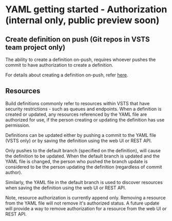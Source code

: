 # YAML getting started - Authorization (internal only, public preview soon)

## Create definition on push (Git repos in VSTS team project only)

The ability to create a definition on-push, requires whoever pushes the commit to have
authorization to create a definition.

For details about creating a definition on-push, refer [here](yamlgettingstarted-definition.md).

## Resources

Build definitions commonly refer to resources within VSTS that have security restrictions -
such as queues and endpoints. When a definition is created or updated, any resources
referenced by the YAML file are authorized for use, if the person creating or updating the
definition has use permission.

Definitions can be updated either by pushing a commit to the YAML file (VSTS only) or by
saving the definition using the web UI or REST API.

Only pushes to the default branch (specified on the definition), will cause the definition
to be updated. When the default branch is updated and the YAML file is changed, the person
who pushed the branch update is considered to be the person updating the definition
(regardless of commit author).

Similarly, the YAML file in the default branch is used to discover resources when saving
the definition using the web UI or REST API.

Note, resource authorization is currently append only. Removing a resource from the YAML
file will not remove it's authorized status. A future update will provide a way to
remove authorization for a resource from the web UI or REST API.
